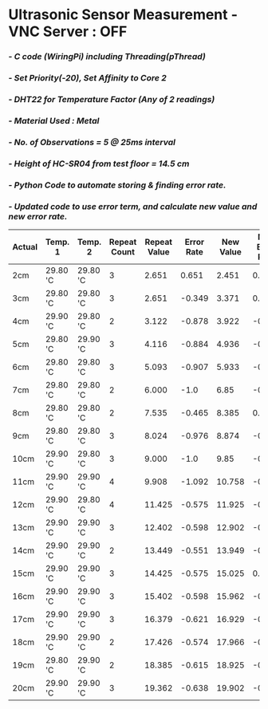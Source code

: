 # **Ultrasonic Sensor Measurement - VNC Server : OFF**
### *- C code (WiringPi) including Threading(pThread)*
### *- Set Priority(-20), Set Affinity to Core 2*
### *- DHT22 for Temperature Factor (Any of 2 readings)*
### *- Material Used : Metal*
### *- No. of Observations = 5 @ 25ms interval*
### *- Height of HC-SR04 from test floor = 14.5 cm*
### *- Python Code to automate storing & finding error rate.*
### *- Updated code to use error term, and calculate new value and new error rate.*

Actual | Temp. 1 | Temp. 2 | Repeat Count | Repeat Value | Error Rate | New Value | New Error Rate
---- | ---- | ---- | ---- | ---- | ---- | ---- | ----
 2cm | 29.80 'C | 29.80 'C | 3 | 2.651 | 0.651 | 2.451 | 0.451 
 3cm | 29.80 'C | 29.80 'C | 3 | 2.651 | -0.349 | 3.371 | 0.371 
 4cm | 29.90 'C | 29.80 'C | 2 | 3.122 | -0.878 | 3.922 | -0.078 
 5cm | 29.80 'C | 29.90 'C | 3 | 4.116 | -0.884 | 4.936 | -0.064 
 6cm | 29.80 'C | 29.80 'C | 3 | 5.093 | -0.907 | 5.933 | -0.067 
 7cm | 29.80 'C | 29.80 'C | 2 | 6.000 | -1.0 | 6.85 | -0.15 
 8cm | 29.80 'C | 29.80 'C | 2 | 7.535 | -0.465 | 8.385 | 0.385 
 9cm | 29.80 'C | 29.80 'C | 3 | 8.024 | -0.976 | 8.874 | -0.126 
 10cm | 29.90 'C | 29.80 'C | 3 | 9.000 | -1.0 | 9.85 | -0.15 
 11cm | 29.90 'C | 29.90 'C | 4 | 9.908 | -1.092 | 10.758 | -0.242 
 12cm | 29.90 'C | 29.80 'C | 4 | 11.425 | -0.575 | 11.925 | -0.075 
 13cm | 29.90 'C | 29.90 'C | 3 | 12.402 | -0.598 | 12.902 | -0.098 
 14cm | 29.90 'C | 29.90 'C | 2 | 13.449 | -0.551 | 13.949 | -0.051 
 15cm | 29.90 'C | 29.90 'C | 3 | 14.425 | -0.575 | 15.025 | 0.025 
 16cm | 29.90 'C | 29.90 'C | 3 | 15.402 | -0.598 | 15.962 | -0.038 
 17cm | 29.90 'C | 29.90 'C | 3 | 16.379 | -0.621 | 16.929 | -0.071 
 18cm | 29.90 'C | 29.90 'C | 2 | 17.426 | -0.574 | 17.966 | -0.034 
 19cm | 29.80 'C | 29.90 'C | 2 | 18.385 | -0.615 | 18.925 | -0.075 
 20cm | 29.90 'C | 29.90 'C | 3 | 19.362 | -0.638 | 19.902 | -0.098 
 